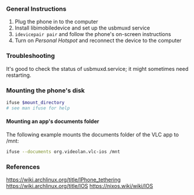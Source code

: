 
### General Instructions

1. Plug the phone in to the computer
2. Install libimobiledevice and set up the usbmuxd service
3. `idevicepair pair` and follow the phone's on-screen instructions
4. Turn on _Personal Hotspot_ and reconnect the device to the computer

### Troubleshooting

It's good to check the status of usbmuxd.service; it might sometimes need restarting.

### Mounting the phone's disk
```sh
ifuse $mount_directory
# see man ifuse for help
```

#### Mounting an app's documents folder
The following example mounts the documents folder of the VLC app to /mnt:
```sh
ifuse --documents org.videolan.vlc-ios /mnt
```

### References

https://wiki.archlinux.org/title/IPhone_tethering
https://wiki.archlinux.org/title/IOS
https://nixos.wiki/wiki/IOS
